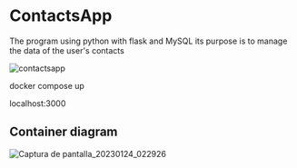# ContactsApp

The program using python with flask and MySQL
its purpose is to manage the data of the user's contacts

![contactsapp](https://user-images.githubusercontent.com/65524105/214897613-e990d05d-686c-4cd1-ab59-7f61b1fb87ad.gif)

docker compose up

localhost:3000

## Container diagram 
![Captura de pantalla_20230124_022926](https://user-images.githubusercontent.com/65524105/215471487-4f068bc8-2433-4f32-8efb-bcf2a57904b9.png)
